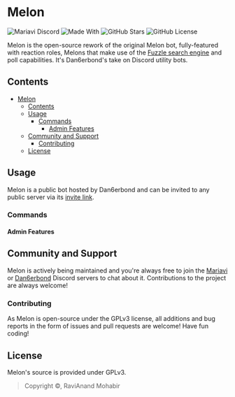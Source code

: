 # Melon

![Mariavi Discord](https://img.shields.io/discord/554773624784027658?color=7289da&label=Discord&logo=discord&style=flat-square)
![Made With](https://img.shields.io/badge/made_with-Python_3.7-blue?style=flat-square&logo=python)
![GitHub Stars](https://img.shields.io/github/stars/Dan6erbond/Melon-v2?style=flat-square)
![GitHub License](https://img.shields.io/github/license/Dan6erbond/Melon-v2?style=flat-square)

Melon is the open-source rework of the original Melon bot, fully-featured with reaction roles, Melons that make use of the [Fuzzle search engine](https://github.com/Dan6erbond/Fuzzle) and poll capabilities. It's Dan6erbond's take on Discord utility bots.

## Contents

- [Melon](#melon)
  - [Contents](#contents)
  - [Usage](#usage)
    - [Commands](#commands)
      - [Admin Features](#admin-features)
  - [Community and Support](#community-and-support)
    - [Contributing](#contributing)
  - [License](#license)

## Usage

Melon is a public bot hosted by Dan6erbond and can be invited to any public server via its [invite link](https://discord.com/oauth2/authorize?client_id=563957035763236864&scope=bot).

### Commands

#### Admin Features

## Community and Support

Melon is actively being maintained and you're always free to join the [Mariavi](https://img.shields.io/discord/554773624784027658?color=7289da&label=Discord&logo=discord&style=flat-square) or [Dan6erbond](https://discord.gg/wMEyKZk) Discord servers to chat about it. Contributions to the project are always welcome!

### Contributing

As Melon is open-source under the GPLv3 license, all additions and bug reports in the form of issues and pull requests are welcome! Have fun coding!

## License

Melon's source is provided under GPLv3.

> Copyright ©, RaviAnand Mohabir
